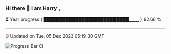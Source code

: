### Hi there 👋 I am Harry , 

⏳ Year progress { ███████████████████████████▁▁▁ } 92.66 %

---

⏰ Updated on Tue, 05 Dec 2023 05:19:30 GMT

![Progress Bar CI](https://github.com/duykhang68/duykhang68/workflows/Progress%20Bar%20CI/badge.svg)
